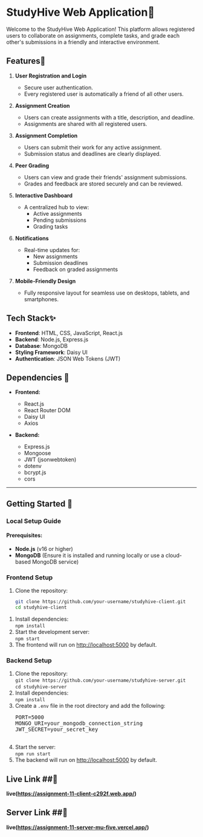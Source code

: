 

# StudyHive Web Application🚀

Welcome to the StudyHive Web Application! This platform allows registered users to collaborate on assignments, complete tasks, and grade each other's submissions in a friendly and interactive environment.

## Features🌟

1. **User Registration and Login**
   - Secure user authentication.
   - Every registered user is automatically a friend of all other users.

2. **Assignment Creation**
   - Users can create assignments with a title, description, and deadline.
   - Assignments are shared with all registered users.

3. **Assignment Completion**
   - Users can submit their work for any active assignment.
   - Submission status and deadlines are clearly displayed.

4. **Peer Grading**
   - Users can view and grade their friends' assignment submissions.
   - Grades and feedback are stored securely and can be reviewed.

5. **Interactive Dashboard**
   - A centralized hub to view:
     - Active assignments
     - Pending submissions
     - Grading tasks

6. **Notifications**
   - Real-time updates for:
     - New assignments
     - Submission deadlines
     - Feedback on graded assignments

7. **Mobile-Friendly Design**
   - Fully responsive layout for seamless use on desktops, tablets, and smartphones.

## Tech Stack✨

- **Frontend**: HTML, CSS, JavaScript, React.js
- **Backend**: Node.js, Express.js
- **Database**: MongoDB
- **Styling Framework**: Daisy UI
- **Authentication**: JSON Web Tokens (JWT)


## Dependencies 🔧

- **Frontend:**
  - React.js
  - React Router DOM
  - Daisy UI
  - Axios

- **Backend:**
  - Express.js
  - Mongoose
  - JWT (jsonwebtoken)
  - dotenv
  - bcrypt.js
  - cors

---

## Getting Started 🚀

### **Local Setup Guide**

#### Prerequisites:
- **Node.js** (v16 or higher)
- **MongoDB** (Ensure it is installed and running locally or use a cloud-based MongoDB service)

### **Frontend Setup**

1. Clone the repository:
   ```bash
   git clone https://github.com/your-username/studyhive-client.git
   cd studyhive-client

<ol>
  <li>Install dependencies:<br>
    <code>npm install</code>
  </li>
  <li>Start the development server:<br>
    <code>npm start</code>
  </li>
  <li>The frontend will run on <a href="http://localhost:5000" target="_blank">http://localhost:5000</a> by default.</li>
</ol>


### **Backend Setup**
<ol>
  <li>Clone the repository:<br>
    <code>git clone https://github.com/your-username/studyhive-server.git</code><br>
    <code>cd studyhive-server</code>
  </li>
  <li>Install dependencies:<br>
    <code>npm install</code>
  </li>
  <li>Create a <code>.env</code> file in the root directory and add the following:<br>
    <pre>
PORT=5000
MONGO_URI=your_mongodb_connection_string
JWT_SECRET=your_secret_key
    </pre>
  </li>
  <li>Start the server:<br>
    <code>npm run start</code>
  </li>
  <li>The backend will run on <a href="http://localhost:5000" target="_blank">http://localhost:5000</a> by default.</li>
</ol>


## Live Link ##🔗

**live(https://assignment-11-client-c292f.web.app/)**

## Server Link ##🔗
**live(https://assignment-11-server-mu-five.vercel.app/)**
